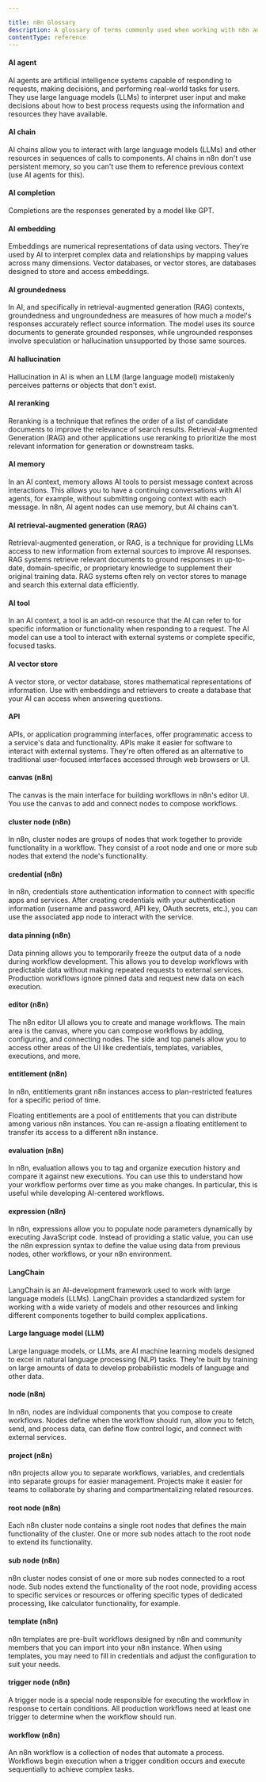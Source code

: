 ```yaml
---

title: n8n Glossary
description: A glossary of terms commonly used when working with n8n and related software.
contentType: reference
---
```


#### AI agent

AI agents are artificial intelligence systems capable of responding to requests, making decisions, and performing real-world tasks for users. They use large language models (LLMs) to interpret user input and make decisions about how to best process requests using the information and resources they have available.

#### AI chain

AI chains allow you to interact with large language models (LLMs) and other resources in sequences of calls to components. AI chains in n8n don't use persistent memory, so you can't use them to reference previous context (use AI agents for this).

#### AI completion

Completions are the responses generated by a model like GPT.

#### AI embedding

Embeddings are numerical representations of data using vectors. They're used by AI to interpret complex data and relationships by mapping values across many dimensions. Vector databases, or vector stores, are databases designed to store and access embeddings.

#### AI groundedness

In AI, and specifically in retrieval-augmented generation (RAG) contexts, groundedness and ungroundedness are measures of how much a model's responses accurately reflect source information. The model uses its source documents to generate grounded responses, while ungrounded responses involve speculation or hallucination unsupported by those same sources.

#### AI hallucination

Hallucination in AI is when an LLM (large language model) mistakenly perceives patterns or objects that don't exist.

#### AI reranking

Reranking is a technique that refines the order of a list of candidate documents to improve the relevance of search results. Retrieval-Augmented Generation (RAG) and other applications use reranking to prioritize the most relevant information for generation or downstream tasks.

#### AI memory

In an AI context, memory allows AI tools to persist message context across interactions. This allows you to have a continuing conversations with AI agents, for example, without submitting ongoing context with each message. In n8n, AI agent nodes can use memory, but AI chains can't.

#### AI retrieval-augmented generation (RAG)

Retrieval-augmented generation, or RAG, is a technique for providing LLMs access to new information from external sources to improve AI responses. RAG systems retrieve relevant documents to ground responses in up-to-date, domain-specific, or proprietary knowledge to supplement their original training data. RAG systems often rely on vector stores to manage and search this external data efficiently.

#### AI tool

In an AI context, a tool is an add-on resource that the AI can refer to for specific information or functionality when responding to a request. The AI model can use a tool to interact with external systems or complete specific, focused tasks.

#### AI vector store

A vector store, or vector database, stores mathematical representations of information. Use with embeddings and retrievers to create a database that your AI can access when answering questions.

#### API

APIs, or application programming interfaces, offer programmatic access to a service's data and functionality. APIs make it easier for software to interact with external systems. They're often offered as an alternative to traditional user-focused interfaces accessed through web browsers or UI.

#### canvas (n8n)

The canvas is the main interface for building workflows in n8n's editor UI. You use the canvas to add and connect nodes to compose workflows.

#### cluster node (n8n)

In n8n, cluster nodes are groups of nodes that work together to provide functionality in a workflow. They consist of a root node and one or more sub nodes that extend the node's functionality.

#### credential (n8n)

In n8n, credentials store authentication information to connect with specific apps and services. After creating credentials with your authentication information (username and password, API key, OAuth secrets, etc.), you can use the associated app node to interact with the service.

#### data pinning (n8n)

Data pinning allows you to temporarily freeze the output data of a node during workflow development. This allows you to develop workflows with predictable data without making repeated requests to external services. Production workflows ignore pinned data and request new data on each execution.

#### editor (n8n)

The n8n editor UI allows you to create and manage workflows. The main area is the canvas, where you can compose workflows by adding, configuring, and connecting nodes. The side and top panels allow you to access other areas of the UI like credentials, templates, variables, executions, and more.

#### entitlement (n8n)

In n8n, entitlements grant n8n instances access to plan-restricted features for a specific period of time.

Floating entitlements are a pool of entitlements that you can distribute among various n8n instances. You can re-assign a floating entitlement to transfer its access to a different n8n instance.

#### evaluation (n8n)

In n8n, evaluation allows you to tag and organize execution history and compare it against new executions. You can use this to understand how your workflow performs over time as you make changes. In particular, this is useful while developing AI-centered workflows.

#### expression (n8n)

In n8n, expressions allow you to populate node parameters dynamically by executing JavaScript code. Instead of providing a static value, you can use the n8n expression syntax to define the value using data from previous nodes, other workflows, or your n8n environment.

#### LangChain

LangChain is an AI-development framework used to work with large language models (LLMs). LangChain provides a standardized system for working with a wide variety of models and other resources and linking different components together to build complex applications.

#### Large language model (LLM)

Large language models, or LLMs, are AI machine learning models designed to excel in natural language processing (NLP) tasks. They're built by training on large amounts of data to develop probabilistic models of language and other data.

#### node (n8n)

In n8n, nodes are individual components that you compose to create workflows. Nodes define when the workflow should run, allow you to fetch, send, and process data, can define flow control logic, and connect with external services.

#### project (n8n)

n8n projects allow you to separate workflows, variables, and credentials into separate groups for easier management. Projects make it easier for teams to collaborate by sharing and compartmentalizing related resources.

#### root node (n8n)

Each n8n cluster node contains a single root nodes that defines the main functionality of the cluster. One or more sub nodes attach to the root node to extend its functionality.

#### sub node (n8n)

n8n cluster nodes consist of one or more sub nodes connected to a root node. Sub nodes extend the functionality of the root node, providing access to specific services or resources or offering specific types of dedicated processing, like calculator functionality, for example.

#### template (n8n)

n8n templates are pre-built workflows designed by n8n and community members that you can import into your n8n instance. When using templates, you may need to fill in credentials and adjust the configuration to suit your needs.

#### trigger node (n8n)

A trigger node is a special node responsible for executing the workflow in response to certain conditions. All production workflows need at least one trigger to determine when the workflow should run.

#### workflow (n8n)

An n8n workflow is a collection of nodes that automate a process. Workflows begin execution when a trigger condition occurs and execute sequentially to achieve complex tasks.

<!-- To do
#### OAuth
#### pagination
#### Role-based access control (RBAC)
#### SAML/SSO
#### two-factor authentication (2FA)
#### webhook
-->
